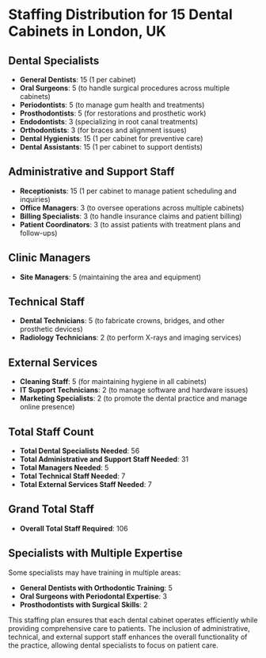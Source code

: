# Staffing Distribution for 15 Dental Cabinets in London, UK

## Dental Specialists
- **General Dentists**: 15 (1 per cabinet)
- **Oral Surgeons**: 5 (to handle surgical procedures across multiple cabinets)
- **Periodontists**: 5 (to manage gum health and treatments)
- **Prosthodontists**: 5 (for restorations and prosthetic work)
- **Endodontists**: 3 (specializing in root canal treatments)
- **Orthodontists**: 3 (for braces and alignment issues)
- **Dental Hygienists**: 15 (1 per cabinet for preventive care)
- **Dental Assistants**: 15 (1 per cabinet to support dentists)

## Administrative and Support Staff
- **Receptionists**: 15 (1 per cabinet to manage patient scheduling and inquiries)
- **Office Managers**: 3 (to oversee operations across multiple cabinets)
- **Billing Specialists**: 3 (to handle insurance claims and patient billing)
- **Patient Coordinators**: 3 (to assist patients with treatment plans and follow-ups)

## Clinic Managers
- **Site Managers**: 5 (maintaining the area and equipment)

## Technical Staff
- **Dental Technicians**: 5 (to fabricate crowns, bridges, and other prosthetic devices)
- **Radiology Technicians**: 2 (to perform X-rays and imaging services)

## External Services
- **Cleaning Staff**: 5 (for maintaining hygiene in all cabinets)
- **IT Support Technicians**: 2 (to manage software and hardware issues)
- **Marketing Specialists**: 2 (to promote the dental practice and manage online presence)

## Total Staff Count
- **Total Dental Specialists Needed**: 56
- **Total Administrative and Support Staff Needed**: 31
- **Total Managers Needed**: 5
- **Total Technical Staff Needed**: 7
- **Total External Services Staff Needed**: 7

## Grand Total Staff
- **Overall Total Staff Required**: 106

## Specialists with Multiple Expertise
Some specialists may have training in multiple areas:
- **General Dentists with Orthodontic Training**: 5
- **Oral Surgeons with Periodontal Expertise**: 3
- **Prosthodontists with Surgical Skills**: 2

This staffing plan ensures that each dental cabinet operates efficiently while providing comprehensive care to patients. The inclusion of administrative, technical, and external support staff enhances the overall functionality of the practice, allowing dental specialists to focus on patient care.
